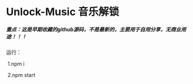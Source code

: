 # Unlock-Music 音乐解锁

##### 重点：这是早期收藏的github源码，不是最新的，主要用于自用分享，无商业用途！！！

运行：

​	1.npm i

​	2.npm start